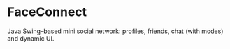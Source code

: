 # FaceConnect
Java Swing–based mini social network: profiles, friends, chat (with modes) and dynamic UI.
